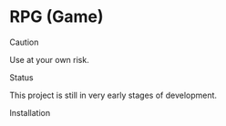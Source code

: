 # RPG (Game)

Caution

Use at your own risk.

Status

This project is still in very early stages of development.

Installation



